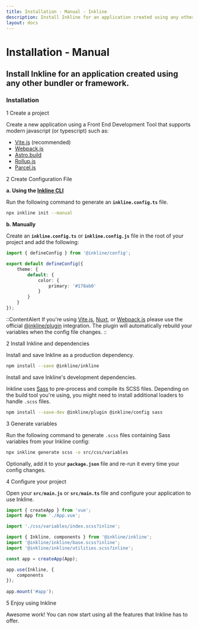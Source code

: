 ```yaml
---
title: Installation - Manual - Inkline
description: Install Inkline for an application created using any other bundler or framework.
layout: docs
---
```


# Installation - Manual
## Install Inkline for an application created using any other bundler or framework.

### Installation

<div class="install-step _margin-top:2">
<div class="install-step-title"><span class="install-step-number">1</span> Create a project</div> 

Create a new application using a Front End Development Tool that supports modern javascript (or typescript) such as:

- <a href="https://vitejs.dev" rel="noopener nofollow">Vite.js</a> (recommended)
- <a href="https://webpack.js.org" rel="noopener nofollow">Webpack.js</a>
- <a href="https://astro.build" rel="noopener nofollow">Astro.build</a>
- <a href="https://rollupjs.org" rel="noopener nofollow">Rollup.js</a>
- <a href="https://parceljs.org" rel="noopener nofollow">Parcel.js</a>

</div>
<div class="install-step">
<div class="install-step-title"><span class="install-step-number">2</span> Create Configuration File</div>

**a. Using the [Inkline CLI](https://github.com/inkline/cli)**

Run the following command to generate an **`inkline.config.ts`** file.

~~~bash
npx inkline init --manual
~~~

**b. Manually**

Create an **`inkline.config.ts`** or  **`inkline.config.js`** file in the root of your project and add the following:

~~~typescript
import { defineConfig } from '@inkline/config';

export default defineConfig({
    theme: {
        default: {
            color: {
                primary: '#178ab0'
            }
        }
    }
});
~~~

::ContentAlert
If you're using [Vite.js](/docs/installation/vite), [Nuxt](/docs/installation/nuxt), or [Webpack.js](/docs/installation/webpack) please use the official [@inkline/plugin](https://github.com/inkline/plugin) integration. The plugin will automatically rebuild your variables when the config file changes.
::

</div>
<div class="install-step">
<div class="install-step-title"><span class="install-step-number">2</span> Install Inkline and dependencies</div> 

Install and save Inkline as a production dependency.

~~~bash
npm install --save @inkline/inkline
~~~

Install and save Inkline's development dependencies. 

Inkline uses [Sass](https://sass-lang.com) to pre-process and compile its SCSS files. Depending on the build tool you're using, you might need to install additional loaders to handle `.scss` files.

~~~bash
npm install --save-dev @inkline/plugin @inkline/config sass
~~~

</div>
<div class="install-step">
<div class="install-step-title"><span class="install-step-number">3</span> Generate variables</div> 

Run the following command to generate `.scss` files containing Sass variables from your Inkline config:

~~~bash
npx inkline generate scss -o src/css/variables
~~~

Optionally, add it to your **`package.json`** file and re-run it every time your config changes.

</div>
<div class="install-step">
<div class="install-step-title"><span class="install-step-number">4</span> Configure your project</div> 

Open your **`src/main.js`** or **`src/main.ts`** file and configure your application to use Inkline.

~~~js
import { createApp } from 'vue';
import App from './App.vue';

import './css/variables/index.scss?inline';

import { Inkline, components } from '@inkline/inkline';
import '@inkline/inkline/base.scss?inline';
import '@inkline/inkline/utilities.scss?inline';

const app = createApp(App);

app.use(Inkline, {
    components
});
    
app.mount('#app');
~~~


</div>
<div class="install-step">
<div class="install-step-title"><span class="install-step-number">5</span> Enjoy using Inkline</div> 

Awesome work! You can now start using all the features that Inkline has to offer.
</div>
